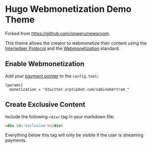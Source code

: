 # Hugo Webmonetization Demo Theme

Forked from https://github.com/onweru/newsroom.

This theme allows the creator to webmonetize their content using the [Interledger Protocol](https://interledger.org/) and the [Webmonetization](https://webmonetization.org/) standard.

## Enable Webmonetization

Add your [payment pointer](https://webmonetization.org/docs/receiving#payment-pointer) to the `config.toml`:

```
[params]
  monetization = "$twitter.xrptipbot.com/sabinebertram_"
```

## Create Exclusive Content

Include the following `<div>` tag in your markdown file:
```html
<div id='exclusive'></div>
```
Everything below this tag will only be visible if the user is streaming payments.
